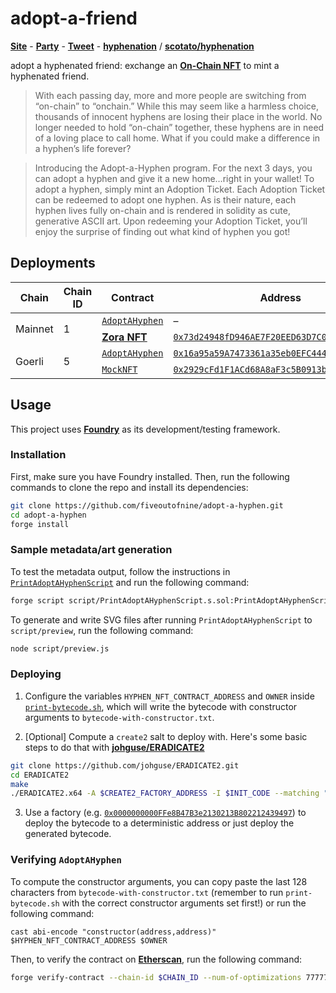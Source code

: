 # adopt-a-friend

[**Site**](https://partyvs.party/) - [**Party**](https://www.party.app/party/0x1c409297dd82167B6be3e79D4bF0B6f7a6ff0dB4) - [**Tweet**](https://twitter.com/prtyDAO/status/1674447750182719489) - [**hyphenation**](https://hyphenation.vercel.app) / [**scotato/hyphenation**](https://github.com/scotato/hyphenation)

adopt a hyphenated friend: exchange an [**On-Chain NFT**](https://zora.co/collect/eth:0x73d24948fD946AE7F20EED63D7C0680eDfaF36f1) to mint a hyphenated friend.

> With each passing day, more and more people are switching from “on-chain” to “onchain.” While this may seem like a harmless choice, thousands of innocent hyphens are losing their place in the world. No longer needed to hold “on-chain” together, these hyphens are in need of a loving place to call home. What if you could make a difference in a hyphen’s life forever?

> Introducing the Adopt-a-Hyphen program. For the next 3 days, you can adopt a hyphen and give it a new home…right in your wallet! To adopt a hyphen, simply mint an Adoption Ticket. Each Adoption Ticket can be redeemed to adopt one hyphen. As is their nature, each hyphen lives fully on-chain and is rendered in solidity as cute, generative ASCII art. Upon redeeming your Adoption Ticket, you’ll enjoy the surprise of finding out what kind of hyphen you got!

## Deployments

<table>
    <thead>
        <tr>
            <th>Chain</th>
            <th>Chain ID</th>
            <th>Contract</th>
            <th>Address</th>
            <th>Optimization runs</th>
            <th><code>solc</code> version</th>
        </tr>
    </thead>
    <tbody>
        <tr>
            <td rowspan="2">Mainnet</td>
            <td rowspan="2">1</td>
            <td><code><a href="https://github.com/fiveoutofnine/adopt-a-hyphen/blob/main/src/AdoptAHyphen.sol">AdoptAHyphen</a></code></td>
            <td>–</td><td>–</td><td>–</td>
        </tr>
        <tr>
        <td><a href="https://zora.co/collect/eth:0x73d24948fD946AE7F20EED63D7C0680eDfaF36f1"><b>Zora NFT</b></a></td>
            <td><code><a href="https://etherscan.io/address/0x73d24948fD946AE7F20EED63D7C0680eDfaF36f1">0x73d24948fD946AE7F20EED63D7C0680eDfaF36f1</code></td><td>–</td><td>–</td>
        </tr>
        <tr>
            <td rowspan="2">Goerli</td>
            <td rowspan="2">5</td>
            <td><code><a href="https://github.com/fiveoutofnine/adopt-a-hyphen/blob/main/src/AdoptAHyphen.sol">AdoptAHyphen</a></code></td>
            <td><code><a href="https://goerli.etherscan.io/address/0x16a95a59A7473361a35eb0EFC444Ab350f72131B">0x16a95a59A7473361a35eb0EFC444Ab350f72131B</code></td><td>7777777</td><td><code>v0.8.17+commit.8df45f5f</code></td>
        </tr>
        <tr>
        <td><code><a href="https://github.com/fiveoutofnine/adopt-a-hyphen/blob/main/src/utils/mock/MockNFT.sol">MockNFT</a></code></td>
            <td><code><a href="https://goerli.etherscan.io/address/0x2929cFd1F1ACd68A8aF3c5B0913bDdBE3306022f">0x2929cFd1F1ACd68A8aF3c5B0913bDdBE3306022f</code></td><td>0</td><td><code>v0.8.17+commit.8df45f5f</code></td>
        </tr>
    </tbody>
<table>

## Usage

This project uses [**Foundry**](https://github.com/foundry-rs/foundry) as its development/testing framework.

### Installation

First, make sure you have Foundry installed. Then, run the following commands to clone the repo and install its dependencies:

```sh
git clone https://github.com/fiveoutofnine/adopt-a-hyphen.git
cd adopt-a-hyphen
forge install
```

### Sample metadata/art generation

To test the metadata output, follow the instructions in [`PrintAdoptAHyphenScript`](https://github.com/fiveoutofnine/adopt-a-hyphen/blob/main/script/PrintAdoptAHyphenScript.s.sol) and run the following command:

```sh
forge script script/PrintAdoptAHyphenScript.s.sol:PrintAdoptAHyphenScript -vvv
```

To generate and write SVG files after running `PrintAdoptAHyphenScript` to `script/preview`, run the following command:

```sh
node script/preview.js
```

### Deploying

1. Configure the variables `HYPHEN_NFT_CONTRACT_ADDRESS` and `OWNER` inside [`print-bytecode.sh`](https://github.com/fiveoutofnine/adopt-a-hyphen/blob/main/print-bytecode.sh), which will write the bytecode with constructor arguments to `bytecode-with-constructor.txt`.

2. [Optional] Compute a `create2` salt to deploy with. Here's some basic steps to do that with [**johguse/ERADICATE2**](https://github.com/johguse/ERADICATE2)

```sh
git clone https://github.com/johguse/ERADICATE2.git
cd ERADICATE2
make
./ERADICATE2.x64 -A $CREATE2_FACTORY_ADDRESS -I $INIT_CODE --matching "20102010"
```

3. Use a factory (e.g. [`0x0000000000FFe8B47B3e2130213B802212439497`](https://etherscan.io/address/0x0000000000ffe8b47b3e2130213b802212439497)) to deploy the bytecode to a deterministic address or just deploy the generated bytecode.

### Verifying `AdoptAHyphen`

To compute the constructor arguments, you can copy paste the last 128 characters from `bytecode-with-constructor.txt` (remember to run `print-bytecode.sh` with the correct constructor arguments set first!) or run the following command:

```
cast abi-encode "constructor(address,address)" $HYPHEN_NFT_CONTRACT_ADDRESS $OWNER
```

Then, to verify the contract on [**Etherscan**](https://etherscan.io), run the following command:

```sh
forge verify-contract --chain-id $CHAIN_ID --num-of-optimizations 7777777 --watch --compiler-version $COMPILER_VERSION $DEPLOY_ADDRESS src/AdoptAHyphen.sol:AdoptAHyphen --etherscan-api-key $ETHERSCAN_KEY --constructor-args $CONSTRUCTOR_ARGS
```
